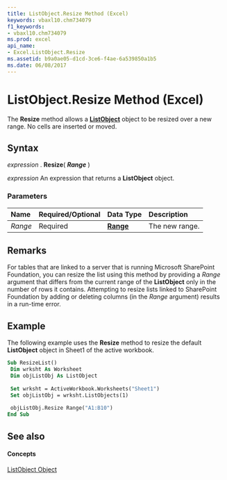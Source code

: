 ```yaml
---
title: ListObject.Resize Method (Excel)
keywords: vbaxl10.chm734079
f1_keywords:
- vbaxl10.chm734079
ms.prod: excel
api_name:
- Excel.ListObject.Resize
ms.assetid: b9a0ae05-d1cd-3ce6-f4ae-6a539850a1b5
ms.date: 06/08/2017
---
```



# ListObject.Resize Method (Excel)

The  **Resize** method allows a **[ListObject](Excel.ListObject.md)** object to be resized over a new range. No cells are inserted or moved.


## Syntax

 _expression_ . **Resize**( **_Range_** )

 _expression_ An expression that returns a **ListObject** object.


### Parameters



|**Name**|**Required/Optional**|**Data Type**|**Description**|
|:-----|:-----|:-----|:-----|
| _Range_|Required| **[Range](Excel.Range(objec).md)**|The new range.|

## Remarks

For tables that are linked to a server that is running Microsoft SharePoint Foundation, you can resize the list using this method by providing a  _Range_ argument that differs from the current range of the **ListObject** only in the number of rows it contains. Attempting to resize lists linked to SharePoint Foundation by adding or deleting columns (in the _Range_ argument) results in a run-time error.


## Example

The following example uses the  **Resize** method to resize the default **ListObject** object in Sheet1 of the active workbook.


```vb
Sub ResizeList() 
 Dim wrksht As Worksheet 
 Dim objListObj As ListObject 
 
 Set wrksht = ActiveWorkbook.Worksheets("Sheet1") 
 Set objListObj = wrksht.ListObjects(1) 
 
 objListObj.Resize Range("A1:B10") 
End Sub
```


## See also


#### Concepts


[ListObject Object](Excel.ListObject.md)

